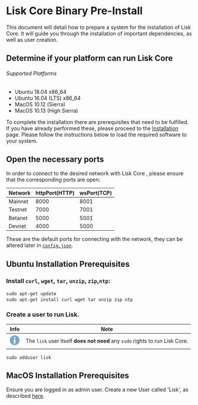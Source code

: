 # Lisk Core Binary Pre-Install

This document will detail how to prepare a system for the installation of Lisk Core.  It will guide you through the installation of important dependencies, as well as user creation.

## Determine if your platform can run Lisk Core

###### Supported Platforms
- Ubuntu 18.04 x86_64
- Ubuntu 16.04 (LTS) x86_64
- MacOS 10.12 (Sierra)
- MacOS 10.13 (High Sierra)

To complete the installation there are prerequisites that need to be fulfilled.  If you have already performed these, please proceed to the [Installation](../../install/binary/installation-binary.md) page. Please follow the instructions below to load the required software to your system.

## Open the necessary ports

In order to connect to the desired network with Lisk Core , please ensure that the corresponding ports are open:

| Network | httpPort(HTTP) | wsPort(TCP) |
| --------|----------------|-------------|
| Mainnet | 8000         | 8001        |
| Testnet | 7000           | 7001        |
| Betanet  | 5000           | 5001        |
| Devnet | 4000          | 5000        |

These are the default ports for connecting with the network, they can be altered later in [`config.json`](https://github.com/LiskHQ/lisk/blob/development/config.json#L2).

## Ubuntu Installation Prerequisites

### Install `curl`, `wget`, `tar`, `unzip`, `zip`,`ntp`:

```shell
sudo apt-get update
sudo apt-get install curl wget tar unzip zip ntp
```

### Create a user to run Lisk.

Info | Note 
--- | --- 
![info note](info-icon.png "Info Note") | The `lisk` user itself **does not need** any `sudo` rights to run Lisk Core.

```shell
sudo adduser lisk
```

## MacOS Installation Prerequisites

Ensure you are logged in as admin user. Create a new User called 'Lisk', as described [here](https://support.apple.com/kb/PH25796?locale=en_GB).
